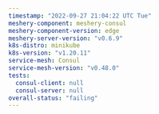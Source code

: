 ```yaml
---
timestamp: "2022-09-27 21:04:22 UTC Tue"
meshery-component: meshery-consul
meshery-component-version: edge
meshery-server-version: "v0.6.9"
k8s-distro: minikube
k8s-version: "v1.20.11"
service-mesh: Consul
service-mesh-version: "v0.48.0"
tests:
  consul-client: null
  consul-server: null
overall-status: "failing"
---
```

